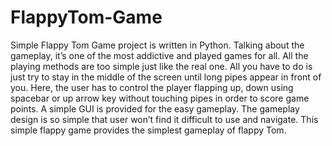 # FlappyTom-Game
Simple Flappy Tom Game project is written in Python.
Talking about the gameplay, it’s one of the most addictive and played games for all. 
All the playing methods are too simple just like the real one. 
All you have to do is just try to stay in the middle of the screen until long pipes appear in front of you. Here, the user has to control the player flapping up, down using spacebar or up arrow key without touching pipes in order to score game points. 
A simple GUI is provided for the easy gameplay. The gameplay design is so simple that user won’t find it difficult to use and navigate.
This simple flappy game provides the simplest gameplay of flappy Tom.
